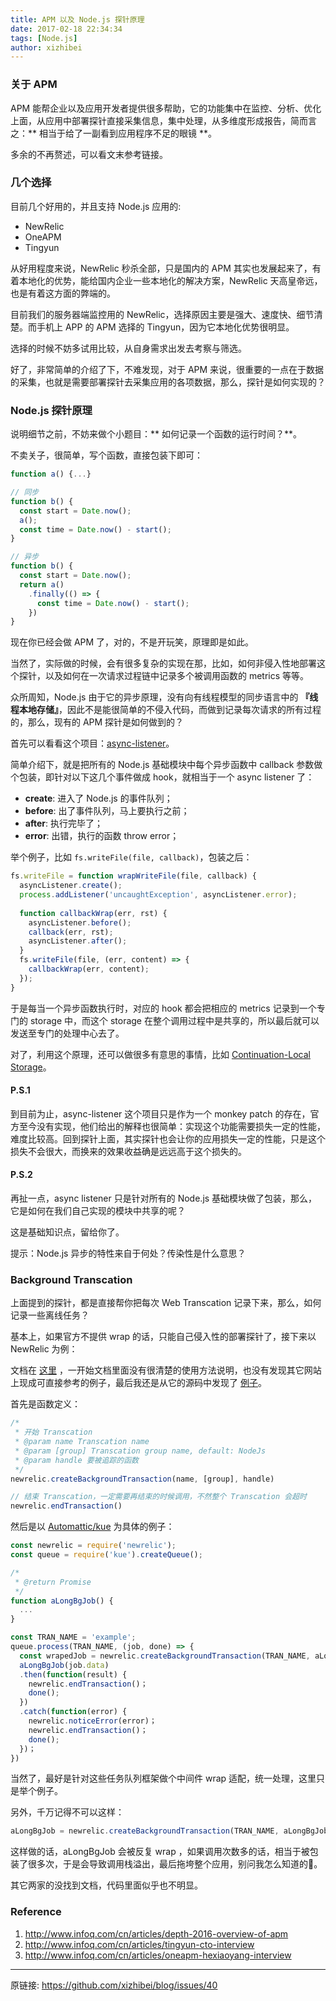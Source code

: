 ```yaml
---
title: APM 以及 Node.js 探针原理
date: 2017-02-18 22:34:34
tags: [Node.js]
author: xizhibei
---
```

### 关于 APM

APM 能帮企业以及应用开发者提供很多帮助，它的功能集中在监控、分析、优化上面，从应用中部署探针直接采集信息，集中处理，从多维度形成报告，简而言之：** 相当于给了一副看到应用程序不足的眼镜 **。

多余的不再赘述，可以看文末参考链接。

### 几个选择
目前几个好用的，并且支持 Node.js 应用的:

- NewRelic
- OneAPM
- Tingyun

从好用程度来说，NewRelic 秒杀全部，只是国内的 APM 其实也发展起来了，有着本地化的优势，能给国内企业一些本地化的解决方案，NewRelic 天高皇帝远，也是有着这方面的弊端的。

目前我们的服务器端监控用的 NewRelic，选择原因主要是强大、速度快、细节清楚。而手机上 APP 的 APM 选择的 Tingyun，因为它本地化优势很明显。

选择的时候不妨多试用比较，从自身需求出发去考察与筛选。

好了，非常简单的介绍了下，不难发现，对于 APM 来说，很重要的一点在于数据的采集，也就是需要部署探针去采集应用的各项数据，那么，探针是如何实现的？

### Node.js 探针原理
说明细节之前，不妨来做个小题目：** 如何记录一个函数的运行时间？**。

不卖关子，很简单，写个函数，直接包装下即可：

```js
function a() {...}

// 同步
function b() {
  const start = Date.now();
  a();
  const time = Date.now() - start();
}

// 异步
function b() {
  const start = Date.now();
  return a()
    .finally(() => {
      const time = Date.now() - start();
    })
}
```

现在你已经会做 APM 了，对的，不是开玩笑，原理即是如此。

当然了，实际做的时候，会有很多复杂的实现在那，比如，如何非侵入性地部署这个探针，以及如何在一次请求过程链中记录多个被调用函数的 metrics 等等。

众所周知，Node.js 由于它的异步原理，没有向有线程模型的同步语言中的 **『线程本地存储』**，因此不是能很简单的不侵入代码，而做到记录每次请求的所有过程的，那么，现有的 APM 探针是如何做到的？

首先可以看看这个项目：[async-listener](https://github.com/othiym23/async-listener)。

简单介绍下，就是把所有的 Node.js 基础模块中每个异步函数中 callback 参数做个包装，即针对以下这几个事件做成 hook，就相当于一个 async listener 了：

- **create**: 进入了 Node.js 的事件队列；
- **before**: 出了事件队列，马上要执行之前；
- **after**: 执行完毕了；
- **error**: 出错，执行的函数 throw error；

举个例子，比如 `fs.writeFile(file, callback)`，包装之后：

```js
fs.writeFile = function wrapWriteFile(file, callback) {
  asyncListener.create();
  process.addListener('uncaughtException', asyncListener.error);
  
  function callbackWrap(err, rst) {
    asyncListener.before();
    callback(err, rst);
    asyncListener.after();
  }
  fs.writeFile(file, (err, content) => {
    callbackWrap(err, content);
  });
}

```

于是每当一个异步函数执行时，对应的 hook 都会把相应的 metrics 记录到一个专门的 storage 中，而这个 storage 在整个调用过程中是共享的，所以最后就可以发送至专门的处理中心去了。

对了，利用这个原理，还可以做很多有意思的事情，比如 [Continuation-Local Storage](https://github.com/othiym23/node-continuation-local-storage)。

#### P.S.1
到目前为止，async-listener 这个项目只是作为一个 monkey patch 的存在，官方至今没有实现，他们给出的解释也很简单：实现这个功能需要损失一定的性能，难度比较高。回到探针上面，其实探针也会让你的应用损失一定的性能，只是这个损失不会很大，而换来的效果收益确是远远高于这个损失的。

#### P.S.2
再扯一点，async listener 只是针对所有的 Node.js 基础模块做了包装，那么，它是如何在我们自己实现的模块中共享的呢？

这是基础知识点，留给你了。

提示：Node.js 异步的特性来自于何处？传染性是什么意思？

### Background Transcation
上面提到的探针，都是直接帮你把每次 Web Transcation 记录下来，那么，如何记录一些离线任务？

基本上，如果官方不提供 wrap 的话，只能自己侵入性的部署探针了，接下来以 NewRelic 为例：

文档在 [这里](https://github.com/newrelic/node-newrelic) ，一开始文档里面没有很清楚的使用方法说明，也没有发现其它网站上现成可直接参考的例子，最后我还是从它的源码中发现了 [例子](https://github.com/newrelic/node-newrelic/blob/master/examples/api/background-transactions/example4-promises.js)。

首先是函数定义：

```js
/*
 * 开始 Transcation
 * @param name Transcation name
 * @param [group] Transcation group name, default: NodeJs
 * @param handle 要被追踪的函数
 */
newrelic.createBackgroundTransaction(name, [group], handle)

// 结束 Transcation，一定需要再结束的时候调用，不然整个 Transcation 会超时
newrelic.endTransaction()
```

然后是以 [Automattic/kue](https://github.com/Automattic/kue) 为具体的例子：

```js
const newrelic = require('newrelic');
const queue = require('kue').createQueue();

/*
 * @return Promise
 */
function aLongBgJob() {
  ...
}

const TRAN_NAME = 'example';
queue.process(TRAN_NAME, (job, done) => {
  const wrapedJob = newrelic.createBackgroundTransaction(TRAN_NAME, aLongBgJob);
  aLongBgJob(job.data)
  .then(function(result) {
    newrelic.endTransaction()；
    done();
  })
  .catch(function(error) {
    newrelic.noticeError(error)；
    newrelic.endTransaction()；
    done();
  })；
})
```

当然了，最好是针对这些任务队列框架做个中间件 wrap 适配，统一处理，这里只是举个例子。

另外，千万记得不可以这样：

```js
aLongBgJob = newrelic.createBackgroundTransaction(TRAN_NAME, aLongBgJob);
```

这样做的话，aLongBgJob 会被反复 wrap ，如果调用次数多的话，相当于被包装了很多次，于是会导致调用栈溢出，最后拖垮整个应用，别问我怎么知道的🙈。

其它两家的没找到文档，代码里面似乎也不明显。

### Reference
1. http://www.infoq.com/cn/articles/depth-2016-overview-of-apm
2. http://www.infoq.com/cn/articles/tingyun-cto-interview
3. http://www.infoq.com/cn/articles/oneapm-hexiaoyang-interview



***
原链接: https://github.com/xizhibei/blog/issues/40
